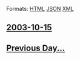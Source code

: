 
Formats: [HTML](2003/10/15/index.html)  [JSON](2003/10/15/index.json)  [XML](2003/10/15/index.xml)  

## [2003-10-15](/news/2003/10/15/index.md)

## [Previous Day...](/news/2003/10/14/index.md)

